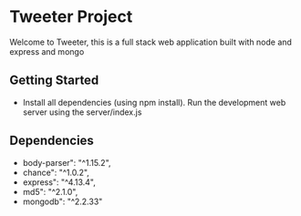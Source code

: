 # Tweeter Project

Welcome to Tweeter, this is a full stack web application built with node and express and mongo

## Getting Started
- Install all dependencies (using npm install).
Run the development web server using the server/index.js


## Dependencies

- body-parser": "^1.15.2",
- chance": "^1.0.2",
- express": "^4.13.4",
- md5": "^2.1.0",
- mongodb": "^2.2.33"